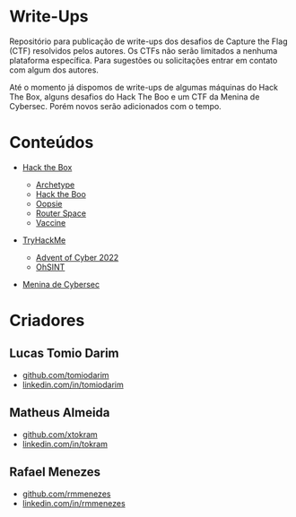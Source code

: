 # Write-Ups
Repositório para publicação de write-ups dos desafios de Capture the Flag (CTF) resolvidos pelos autores. Os CTFs não serão limitados a nenhuma plataforma específica. Para sugestões ou solicitações entrar em contato com algum dos autores. 

Até o momento já dispomos de write-ups de algumas máquinas do Hack The Box, alguns desafios do Hack The Boo e um CTF da Menina de Cybersec. Porém novos serão adicionados com o tempo.


# Conteúdos
- [Hack the Box](./HackTheBox/)
    - [Archetype](./HackTheBox/Archetype/)
    - [Hack the Boo](./HackTheBox/HackTheBoo/)
    - [Oopsie](./HackTheBox/Oopsie/)
    - [Router Space](./HackTheBox/RouterSpace/)
    - [Vaccine](./HackTheBox/Vaccine/)

- [TryHackMe](./TryHackMe/)
    - [Advent of Cyber 2022](./TryHackMe/Advent%20of%20Cyber%202022/)
    - [OhSINT](./TryHackMe/OhSINT/)

- [Menina de Cybersec](./Menina%20de%20CyberSec/)


# Criadores
## Lucas Tomio Darim
- [github.com/tomiodarim](https://github.com/tomiodarim)
- [linkedin.com/in/tomiodarim](https://linkedin.com/in/tomiodarim)

## Matheus Almeida
- [github.com/xtokram](https://github.com/xtokram)
- [linkedin.com/in/tokram](https://linkedin.com/in/tokram)

## Rafael Menezes
- [github.com/rmmenezes](https://github.com/rmmenezes)
- [linkedin.com/in/rmmenezes](https://linkedin.com/in/rmmenezes)

